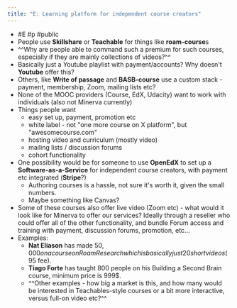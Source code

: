 ```yaml
---
title: "E: Learning platform for independent course creators"
---
```


- #E #p #public
- People use **Skillshare** or **Teachable** for things like **roam-course**s
- ^^Why are people able to command such a premium for such courses, especially if they are mainly collections of videos?^^
- Basically just a Youtube playlist with payment/accounts? Why doesn't **Youtube** offer this?
- Others, like **Write of passage** and **BASB-course** use a custom stack - payment, membership, Zoom, mailing lists etc?
- None of the MOOC providers (Course, EdX, Udacity) want to work with individuals (also not Minerva currently)
- Things people want
    - easy set up, payment, promotion etc
    - white label - not "one more course on X platform", but "awesomecourse.com"
    - hosting video and curriculum (mostly video)
    - mailing lists / discussion forums
    - cohort functionality
- One possibility would be for someone to use **OpenEdX** to set up a **Software-as-a-Service** for independent course creators, with payment etc integrated (**Stripe**?)
    - Authoring courses is a hassle, not sure it's worth it, given the small numbers.
    - Maybe something like Canvas?
- Some of these courses also offer live video (Zoom etc) - what would it look like for Minerva to offer our services? Ideally through a reseller who could offer all of the other functionality, and bundle Forum access and training with payment, discussion forums, promotion, etc...
- Examples:
    - **Nat Eliason** has made $50,000 on a course on Roam Research which is basically just 20 short videos (95$ fee).
    - **Tiago Forte** has taught 800 people on his Building a Second Brain course, minimum price is 999$.
    - ^^Other examples - how big a market is this, and how many would be interested in Teachables-style courses or a bit more interactive, versus full-on video etc?^^
